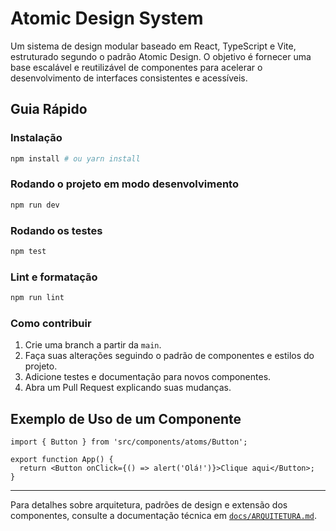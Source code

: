 # Atomic Design System

Um sistema de design modular baseado em React, TypeScript e Vite, estruturado segundo o padrão Atomic Design. O objetivo é fornecer uma base escalável e reutilizável de componentes para acelerar o desenvolvimento de interfaces consistentes e acessíveis.

## Guia Rápido

### Instalação

```bash
npm install # ou yarn install
```

### Rodando o projeto em modo desenvolvimento

```bash
npm run dev
```

### Rodando os testes

```bash
npm test
```

### Lint e formatação

```bash
npm run lint
```

### Como contribuir

1. Crie uma branch a partir da `main`.
2. Faça suas alterações seguindo o padrão de componentes e estilos do projeto.
3. Adicione testes e documentação para novos componentes.
4. Abra um Pull Request explicando suas mudanças.

## Exemplo de Uso de um Componente

```tsx
import { Button } from 'src/components/atoms/Button';

export function App() {
  return <Button onClick={() => alert('Olá!')}>Clique aqui</Button>;
}
```

---

Para detalhes sobre arquitetura, padrões de design e extensão dos componentes, consulte a documentação técnica em [`docs/ARQUITETURA.md`](docs/ARQUITETURA.md).
